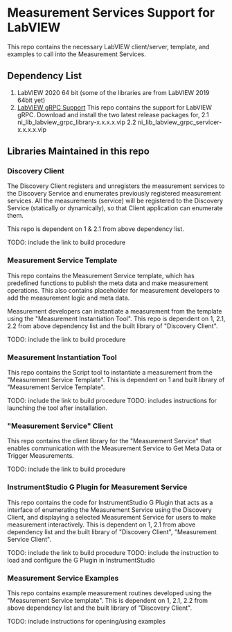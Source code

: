 # Measurement Services Support for LabVIEW

This repo contains the necessary LabVIEW client/server, template, and examples to call into the Measurement Services.

## Dependency List
1. LabVIEW 2020 64 bit (some of the libraries are from LabVIEW 2019 64bit yet)
2. [LabVIEW gRPC Support](https://github.com/ni/grpc-labview/releases)
This repo contains the support for LabVIEW gRPC. Download and install the two latest release packages for,
2.1 ni_lib_labview_grpc_library-x.x.x.x.vip
2.2 ni_lib_labview_grpc_servicer-x.x.x.x.vip

## Libraries Maintained in this repo

### Discovery Client
The Discovery Client registers and unregisters the measurement services to the Discovery Service and enumerates previously registered measurement services. All the measurements (service) will be registered to the Discovery Service (statically or dynamically), so that Client application can enumerate them.

This repo is dependent on 1 & 2.1 from above dependency list.

TODO: include the link to build procedure

### Measurement Service Template
This repo contains the Measurement Service template, which has predefined functions to publish the meta data and make measurement operations. This also contains placeholder for measurement developers to add the measurement logic and meta data.

Measurement developers can instantiate a measurement from the template using the "Measurement Instantiation Tool". This repo is dependent on 1, 2.1, 2.2 from above dependency list and the built library of "Discovery Client".

TODO: include the link to build procedure


### Measurement Instantiation Tool
This repo contains the Script tool to instantiate a measurement from the "Measurement Service Template". This is dependent on 1 and built library of "Measurement Service Template".

TODO: include the link to build procedure
TODO: includes instructions for launching the tool after installation.

### "Measurement Service" Client
This repo contains the client library for the "Measurement Service" that enables communication with the Measurement Service to Get Meta Data or Trigger Measurements.

TODO: include the link to build procedure

### InstrumentStudio G Plugin for Measurement Service
This repo contains the code for InstrumentStudio G Plugin that acts as a interface of enumerating the Measurement Service using the Discovery Client, and displaying a selected Measurement Service for users to make measurement interactively. This is dependent on 1, 2.1 from above dependency list and the built library of "Discovery Client", "Measurement Service Client".

TODO: include the link to build procedure
TODO: include the instruction to load and configure the G Plugin in InstrumentStudio

### Measurement Service Examples
This repo contains example measurement routines developed using the "Measurement Service template". This is dependent on 1, 2.1, 2.2 from above dependency list and the built library of "Discovery Client".

TODO: include instructions for opening/using examples

